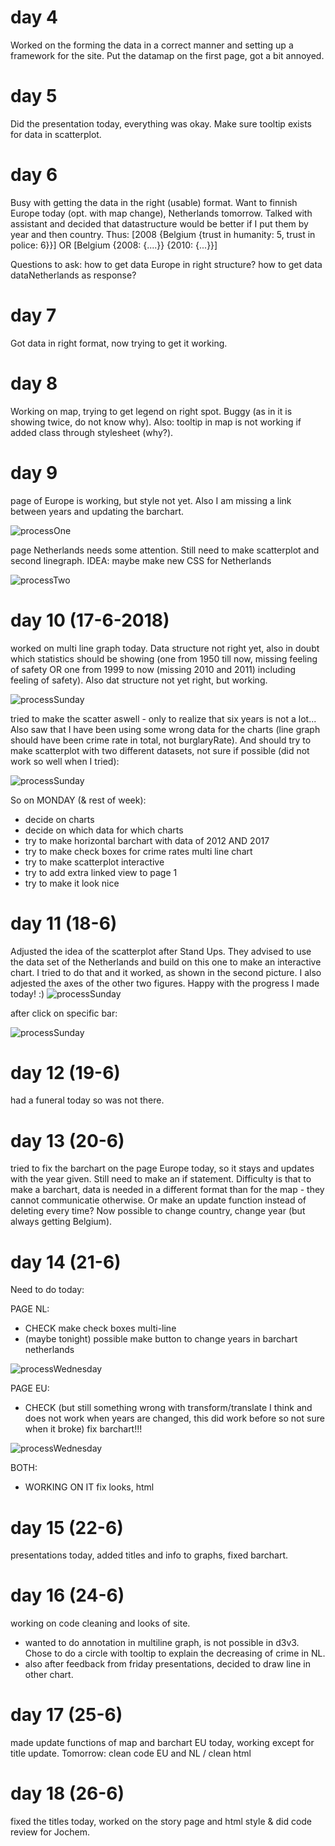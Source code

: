 # day 4

Worked on the forming the data in a correct manner and setting up a framework for the site.
Put the datamap on the first page, got a bit annoyed.

# day 5

Did the presentation today, everything was okay. Make sure tooltip exists for data in scatterplot.

# day 6

Busy with getting the data in the right (usable) format. Want to finnish Europe today (opt. with map change), Netherlands tomorrow. Talked with assistant and decided that datastructure would be better if I put them by year and then country.
Thus: [2008 {Belgium {trust in humanity: 5, trust in police: 6}}]
OR [Belgium {2008: {....}} {2010: {...}}]

Questions to ask: how to get data Europe in right structure? how to get data dataNetherlands as response?

# day 7

Got data in right format, now trying to get it working.

# day 8

Working on map, trying to get legend on right spot. Buggy (as in it is showing twice, do not know why).
Also: tooltip in map is not working if added class through stylesheet (why?).

# day 9

page of Europe is working, but style not yet. Also I am missing a link between years and updating the barchart.

![processOne](doc/pic/process2.jpeg)

page Netherlands needs some attention. Still need to make scatterplot and second linegraph.
IDEA: maybe make new CSS for Netherlands

![processTwo](doc/pic/process1.jpg)

# day 10 (17-6-2018)

worked on multi line graph today. Data structure not right yet, also in doubt which statistics
should be showing (one from 1950 till now, missing feeling of safety OR one from 1999 to now (missing 2010 and 2011) including feeling of safety). Also dat structure not yet right, but working.

![processSunday](doc/pic/176.png)

tried to make the scatter aswell - only to realize that six years is
not a lot... Also saw that I have been using some wrong data for the charts (line graph should have been crime rate in total, not burglaryRate). And should try to make scatterplot with two different datasets, not sure if possible (did not work so well when I tried):

![processSunday](doc/pic/176(2).png)

So on MONDAY (& rest of week):
- decide on charts
- decide on which data for which charts
- try to make horizontal barchart with data of 2012 AND 2017
- try to make check boxes for crime rates multi line chart
- try to make scatterplot interactive
- try to add extra linked view to page 1
- try to make it look nice

# day 11 (18-6)

Adjusted the idea of the scatterplot after Stand Ups. They advised to use the data set of the
Netherlands and build on this one to make an interactive chart. I tried to do that and it worked, as shown in the second picture. I also adjested the axes of the other two figures.
Happy with the progress I made today! :)
![processSunday](doc/pic/186.png)

after click on specific bar:

![processSunday](doc/pic/186(2).png)

# day 12 (19-6)

had a funeral today so was not there.

# day 13 (20-6)

tried to fix the barchart on the page Europe today, so it stays and updates with the year given. Still need to make an if statement. Difficulty is that to make a barchart, data is needed in a different format than for the map - they cannot communicatie otherwise. Or make an update function instead of deleting every time?
Now possible to change country, change year (but always getting Belgium).

# day 14 (21-6)
Need to do today:

PAGE NL:

- CHECK make check boxes multi-line
- (maybe tonight) possible make button to change years in barchart netherlands

![processWednesday](doc/pic/216.png)

PAGE EU:

- CHECK (but still something wrong with transform/translate I think and does not work when years are changed,
  this did work before so not sure when it broke) fix barchart!!!

![processWednesday](doc/pic/216(2).png)

BOTH:

- WORKING ON IT fix looks, html

# day 15 (22-6)

presentations today, added titles and info to graphs, fixed barchart.

# day 16 (24-6)

working on code cleaning and looks of site.
- wanted to do annotation in multiline graph, is not possible in d3v3. Chose to do a circle with tooltip to explain the decreasing of crime in NL.
- also after feedback from friday presentations, decided to draw line in other chart.

# day 17 (25-6)

made update functions of map and barchart EU today, working except for title update.
Tomorrow: clean code EU and NL / clean html

# day 18 (26-6)

fixed the titles today, worked on the story page and html style & did code review for Jochem.
